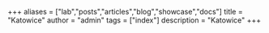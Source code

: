 +++
aliases = ["lab","posts","articles","blog","showcase","docs"]
title = "Katowice"
author = "admin"
tags = ["index"]
description = "Katowice"
+++
